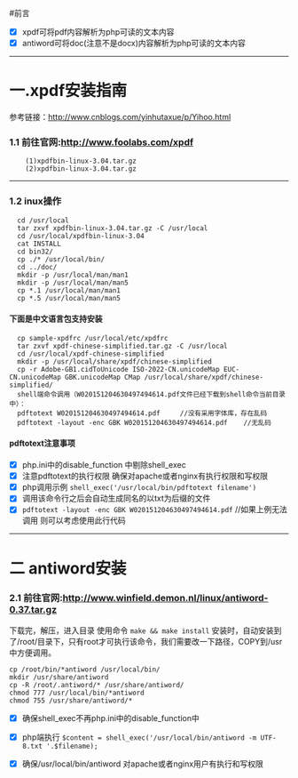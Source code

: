 #前言 
- [x] xpdf可将pdf内容解析为php可读的文本内容
- [x] antiword可将doc(注意不是docx)内容解析为php可读的文本内容
****
# 一.xpdf安装指南

参考链接：http://www.cnblogs.com/yinhutaxue/p/Yihoo.html

### 1.1 前往官网:http://www.foolabs.com/xpdf<br/>
        (1)xpdfbin-linux-3.04.tar.gz
        (2)xpdfbin-linux-3.04.tar.gz
***
### 1.2 inux操作
      cd /usr/local
      tar zxvf xpdfbin-linux-3.04.tar.gz -C /usr/local
      cd /usr/local/xpdfbin-linux-3.04  
      cat INSTALL
      cd bin32/
      cp ./* /usr/local/bin/
      cd ../doc/
      mkdir -p /usr/local/man/man1
      mkdir -p /usr/local/man/man5
      cp *.1 /usr/local/man/man1
      cp *.5 /usr/local/man/man5
#### 下面是中文语言包支持安装
      cp sample-xpdfrc /usr/local/etc/xpdfrc
      tar zxvf xpdf-chinese-simplified.tar.gz -C /usr/local
      cd /usr/local/xpdf-chinese-simplified
      mkdir -p /usr/local/share/xpdf/chinese-simplified
      cp -r Adobe-GB1.cidToUnicode ISO-2022-CN.unicodeMap EUC-CN.unicodeMap GBK.unicodeMap CMap /usr/local/share/xpdf/chinese-simplified/
      shell端命令调用（W020151204630497494614.pdf文件已经下载到shell命令当前目录中）：
      pdftotext W020151204630497494614.pdf     //没有采用字体库，存在乱码
      pdftotext -layout -enc GBK W020151204630497494614.pdf    //无乱码
#### pdftotext注意事项
- [x] php.ini中的disable_function 中剔除shell_exec
- [x] 注意pdftotext的执行权限 确保对apache或者nginx有执行权限和写权限
- [x] php调用示例 `shell_exec('/usr/local/bin/pdftotext filename')`
- [x] 调用该命令行之后会自动生成同名的以txt为后缀的文件
- [x] `pdftotext -layout -enc GBK W020151204630497494614.pdf` //如果上例无法调用 则可以考虑使用此行代码
****
# 二 antiword安装
### 2.1 前往官网:http://www.winfield.demon.nl/linux/antiword-0.37.tar.gz
下载完，解压，进入目录
使用命令 `make && make install`
安装时，自动安装到了/root/目录下，只有root才可执行该命令，我们需要改一下路径，COPY到/usr中方便调用。
```
cp /root/bin/*antiword /usr/local/bin/
mkdir /usr/share/antiword
cp -R /root/.antiword/* /usr/share/antiword/
chmod 777 /usr/local/bin/*antiword
chmod 755 /usr/share/antiword/*
```
- [x] 确保shell_exec不再php.ini中的disable_function中
- [x] php端执行 `$content = shell_exec('/usr/local/bin/antiword -m UTF-8.txt '.$filename);`
- [x] 确保/usr/local/bin/antiword 对apache或者nginx用户有执行和写权限






